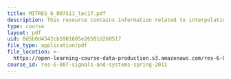 ```yaml
---
title: MITRES_6_007S11_lec17.pdf
description: This resource contains information related to interpolation.
type: course
layout: pdf
uid: 8d5b8d4542cb5981605e26501d260517
file_type: application/pdf
file_location: >-
  https://open-learning-course-data-production.s3.amazonaws.com/res-6-007-signals-and-systems-spring-2011/8d5b8d4542cb5981605e26501d260517_MITRES_6_007S11_lec17.pdf
course_id: res-6-007-signals-and-systems-spring-2011
---
```

